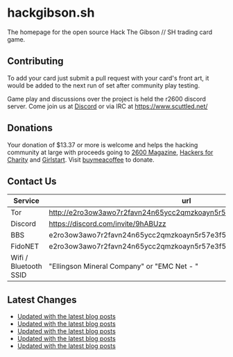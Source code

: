# hackgibson.sh
The homepage for the open source Hack The Gibson // SH trading card game.


## Contributing

To add your card just submit a pull request with your card's front art, it would be added to the next run of set after community play testing.

Game play and discussions over the project is held the r2600 discord server. Come join us at [Discord](https://discord.com/invite/9hABUzz) or via IRC at https://www.scuttled.net/


## Donations

Your donation of $13.37 or more is welcome and helps the hacking community at large with proceeds going to [2600 Magazine](https://2600.com/), [Hackers for Charity](https://hackersforcharity.org) and [Girlstart](https://girlstart.org).  Visit [buymeacoffee](https://www.buymeacoffee.com/hackgibson.sh) to donate.


## Contact Us

Service | url
-|-
Tor | http://e2ro3ow3awo7r2favn24n65ycc2qmzkoayn5r57e3f56nvjwdcgg32ad.onion
Discord | https://discord.com/invite/9hABUzz
BBS | e2ro3ow3awo7r2favn24n65ycc2qmzkoayn5r57e3f56nvjwdcgg32ad.onion:23
FidoNET | e2ro3ow3awo7r2favn24n65ycc2qmzkoayn5r57e3f56nvjwdcgg32ad.onion:24554
Wifi / Bluetooth SSID | "Ellingson Mineral Company" or "EMC Net - <fidonet address>"

## Latest Changes
<!-- BLOG-POST-LIST:START -->
- [Updated with the latest blog posts](https://github.com/DFW2600/hackgibson.sh/commit/6206b83d2942398d3ffdce1e8bd1034bcfbf4743)
- [Updated with the latest blog posts](https://github.com/DFW2600/hackgibson.sh/commit/22d9af2f178206ded7b485f7e3cbf8ba1402b1cf)
- [Updated with the latest blog posts](https://github.com/DFW2600/hackgibson.sh/commit/24a59cbabfb6e89057b65ca7a1d80a9b7b8e83fa)
- [Updated with the latest blog posts](https://github.com/DFW2600/hackgibson.sh/commit/5591505fae3998ca2894c901f5f108c8c96437bb)
- [Updated with the latest blog posts](https://github.com/DFW2600/hackgibson.sh/commit/0f17faabd534e4ccae6cc77a8a0e80836364050b)
<!-- BLOG-POST-LIST:END -->
